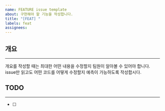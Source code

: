 ```yaml
---
name: FEATURE issue template
about: 구현해야 할 기능을 작성합니다.
title: "[FEAT] "
labels: feat
assignees:
---
```


## 개요

---

개요를 작성할 때는 최대한 어떤 내용을 수정할지 팀원이 알아볼 수 있어야 합니다.
issue만 읽고도 어떤 코드를 어떻게 수정할지 예측이 가능하도록 작성합시다.

## TODO

---

- [ ]
